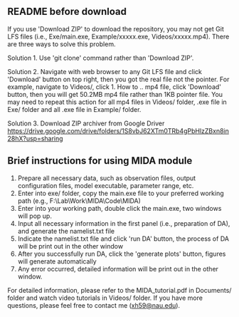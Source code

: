 ## README before download
If you use 'Download ZIP' to download the repository, you may not get Git LFS files (i.e., Exe/main.exe, Example/xxxxx.exe, Videos/xxxxx.mp4). There are three ways to solve this problem.

Solution 1. Use 'git clone' command rather than 'Download ZIP'.

Solution 2. Navigate with web browser to any Git LFS file and click 'Download' button on top right, then you got the real file not the pointer.
For example, navigate to Videos/, click 1. How to .. mp4 file, click 'Download' button, then you will get 50.2MB mp4 file rather than 1KB pointer file. You may need to repeat this action for all mp4 files in Videos/ folder, .exe file in Exe/ folder and all .exe file in Example/ folder.  

Solution 3. Download ZIP archiver from Google Driver https://drive.google.com/drive/folders/1S8vbJ62XTm0TRb4gPbHlzZBxn8in28hX?usp=sharing

## Brief instructions for using MIDA module

1. Prepare all necessary data, such as observation files, output configuration files, model executable, parameter range, etc. 
2. Enter into exe/ folder, copy the main.exe file to your preferred working path (e.g., F:\Lab\Work\MIDA\Code\MIDA) 
3. Enter into your working path, double click the main.exe, two windows will pop up. 
4. Input all necessary information in the first panel (i.e., preparation of DA), and generate the namelist.txt file
5. Indicate the namelist.txt file and click 'run DA' button, the process of DA will be print out in the other window
6. After you successfully run DA, click the 'generate plots' button, figures will generate automatically
7. Any error occurred, detailed information will be print out in the other window.

For detailed information, please refer to the MIDA_tutorial.pdf in Documents/ folder and watch video tutorials in Videos/ folder. If you have more questions, please feel free to contact me (xh59@nau.edu). 
